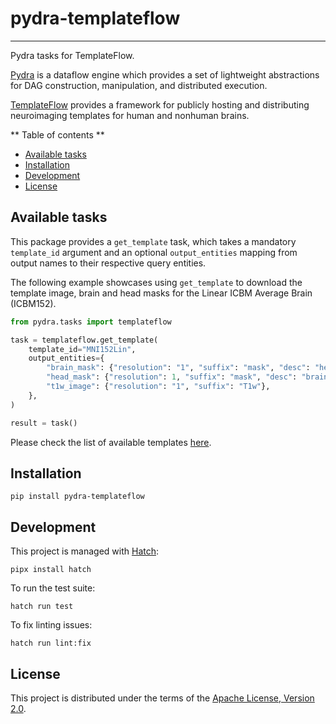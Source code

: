 # pydra-templateflow

----

Pydra tasks for TemplateFlow.

[Pydra][pydra] is a dataflow engine which provides
a set of lightweight abstractions for DAG
construction, manipulation, and distributed execution.

[TemplateFlow][templateflow] provides a framework
for publicly hosting and distributing neuroimaging templates
for human and nonhuman brains.

** Table of contents **

- [Available tasks](#available-tasks)
- [Installation](#installation)
- [Development](#development)
- [License](#license)

## Available tasks

This package provides a `get_template` task, which takes a mandatory `template_id` argument
and an optional `output_entities` mapping from output names to their respective query entities.

The following example showcases using `get_template` to download the template image,
brain and head masks for the Linear ICBM Average Brain (ICBM152).

```python
from pydra.tasks import templateflow

task = templateflow.get_template(
    template_id="MNI152Lin",
    output_entities={
        "brain_mask": {"resolution": "1", "suffix": "mask", "desc": "head"},
        "head_mask": {"resolution": 1, "suffix": "mask", "desc": "brain"},
        "t1w_image": {"resolution": "1", "suffix": "T1w"},
    },
)

result = task()
```

Please check the list of available templates [here][templateflow-browse].  

## Installation

```console
pip install pydra-templateflow
```

## Development

This project is managed with [Hatch][hatch]:

```console
pipx install hatch
```

To run the test suite:

```console
hatch run test
```

To fix linting issues:

```console
hatch run lint:fix
```

## License

This project is distributed under the terms of the [Apache License, Version 2.0][license].

[pydra]: https://pydra.readthedocs.io/
[templateflow]: https://www.templateflow.org/
[templateflow-browse]: https://www.templateflow.org/browse/
[hatch]: https://hatch.pypa.io/
[license]: https://spdx.org/licenses/Apache-2.0.html
